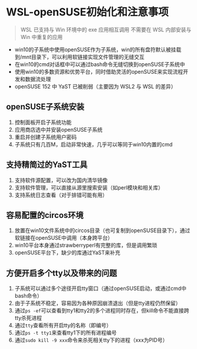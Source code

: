 # WSL-openSUSE初始化和注意事项
> WSL 已支持与 Win 环境中的 exe 应用相互调用
> 不需要在 WSL 内部安装与 Win 中重复的应用

- win10的子系统中使用openSUSE作为子系统，win的所有盘符默认被挂载到/mnt目录下，可以利用软链接实现文件管理的无缝交互  
- 在win10的cmd对话框中可以通过bash命令无缝切换到openSUSE子系统中  
- 使用win10的多数资源和优势平台，同时借助灵活的openSUSE来实现流程开发和数据流处理  
- openSUSE 152 中 YaST 已被削弱（主要因为 WSL2 与 WSL 的差异）


## openSUSE子系统安装
1. 控制面板开启子系统功能  
2. 应用商店选中并安装openSUSE子系统  
3. 重启并创建子系统用户密码  
4. 子系统只有几百M，启动非常快速，几乎可以等同于win10内置的cmd  

## 支持精简过的YaST工具
1. 支持软件源配置，可以改为国内清华镜像  
2. 支持软件管理，可以直接从源里搜索安装（如perl模块和相关库）  
3. 支持系统日志查看（对于排错可能有用）  

## 容易配置的circos环境
1. 放置在win10文件系统中的circos目录（也可复制到openSUSE目录下），通过软链接在openSUSE中调用（本身跨平台）  
2. win10平台本身通过strawberryperl有完整的库，但是调用繁琐  
3. openSUSE平台下，缺少的库通过YaST来补充

## 方便开启多个tty以及带来的问题
1. 子系统可以通过多个途径开启tty窗口（通过openSUSE启动，或通过cmd中bash命令）  
2. 由于子系统不稳定，容易因为各种原因崩溃退出（但是tty进程仍然保留）  
3. 通过`ps -ef`可以查看到tty1和tty2的多个进程同时存在，但kill命令不能直接跨tty杀死进程  
4. 通过`tty`查看所有开启tty的名称（即编号）  
5. 通过`ps -t tty1`来查看tty1下的所有进程编号  
6. 通过`sudo kill -9 xxx`命令来杀死相关tty下的进程（xxx为PID号）  
